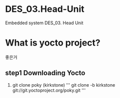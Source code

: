 # DES_03.Head-Unit
Embedded system DES_03. Head Unit
# What is yocto project?

좋은거

## step1 Downloading Yocto

1. git clone poky (kirkstone)
'''
  git clone -b kirkstone git://git.yoctoproject.org/poky.git
'''
